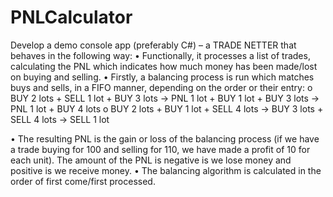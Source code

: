 # PNLCalculator
Develop a demo console app (preferably C#) – a TRADE NETTER that behaves in the following way:
• Functionally, it processes a list of trades, calculating the PNL which indicates how much money
has been made/lost on buying and selling.
• Firstly, a balancing process is run which matches buys and sells, in a FIFO manner, depending on
the order or their entry:
o BUY 2 lots + SELL 1 lot + BUY 3 lots
  -> PNL 1 lot + BUY 1 lot + BUY 3 lots
  -> PNL 1 lot + BUY 4 lots
o BUY 2 lots + BUY 1 lot + SELL 4 lots
  -> BUY 3 lots + SELL 4 lots
  -> SELL 1 lot

• The resulting PNL is the gain or loss of the balancing process (if we have a trade buying for 100
and selling for 110, we have made a profit of 10 for each unit). The amount of the PNL is negative
is we lose money and positive is we receive money.
• The balancing algorithm is calculated in the order of first come/first processed.
